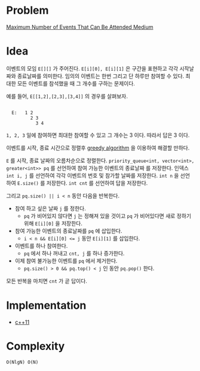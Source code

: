 # Problem

[Maximum Number of Events That Can Be Attended Medium](https://leetcode.com/problems/maximum-number-of-events-that-can-be-attended/)

# Idea

이벤트의 모임 `E[][]` 가 주어진다. `E[i][0], E[i][1]` 은 구간을
표현하고 각각 시작날짜와 종료날짜를 의미한다. 임의의 이벤트는 한번
그리고 단 하루만 참여할 수 있다. 최대한 모든 이벤트를 참석했을 때 그
개수를 구하는 문제이다.

예를 들어, `E[[1,2],[2,3],[3,4]]` 의 경우를 살펴보자.

```

  E:   1 2
         2 3
           3 4
```

`1, 2, 3` 일에 참여하면 최대한 참여할 수 있고 그 개수는 3 이다.
따라서 답은 3 이다.

이벤트를 시작, 종료 시간으로 정렬후 [greedy algorithm](/doc/greedy_proof.md) 을 이용하여
해결할 만하다.

`E` 를 시작, 종료 날짜의 오름차순으로 정렬한다.
`priority_queue<int, vector<int>, greater<int>> pq` 를 선언하여 참여 가능한 이벤트의 종료날짜 를 저장한다. 인덱스 `int i, j` 를 선언하여 각각 이벤트의 번호 및 참가할 날짜를 저장한다. `int n` 을 선언하여 `E.size()` 를 저장한다. `int cnt` 를 선언하여 답을 저장한다.

그리고 `pq.size() || i < n` 동안 다음을 반복한다.

* 참여 하고 싶은 날짜 `j` 를 정한다.
  * `pq` 가 비어있지 않다면 `j` 는 정해져 있을 것이고 `pq` 가 비어있다면 새로 정하기 위해 `E[i][0]` 을 저장한다.
* 참여 가능한 이벤트의 종료날짜를 `pq` 에 삽입한다.
  * `i < n && E[i][0] <= j` 동안 `E[i][1]` 를 삽입한다.
* 이벤트를 하나 참여한다.
  * `pq` 에서 하나 꺼내고 `cnt, j` 를 하나 증가한다.
* 이제 참여 불가능한 이벤트를 `pq` 에서 제거한다.
  * `pq.size() > 0 && pq.top() < j` 인 동안 `pq.pop()` 한다.

모든 반복을 마치면 `cnt` 가 곧 답이다.

# Implementation

* [c++11](a.cpp)

# Complexity

```
O(NlgN) O(N)
```
